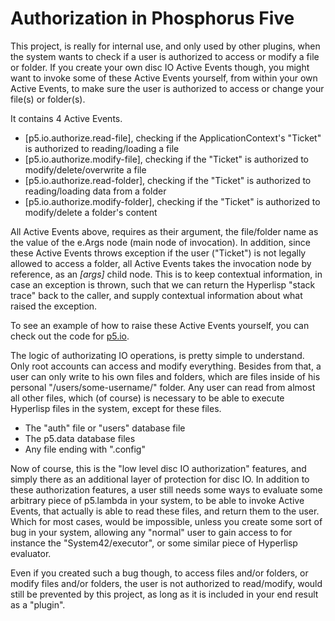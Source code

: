 Authorization in Phosphorus Five
===============

This project, is really for internal use, and only used by other plugins, when the system wants to check if a user is authorized
to access or modify a file or folder. If you create your own disc IO Active Events though, you might want to invoke some of these
Active Events yourself, from within your own Active Events, to make sure the user is authorized to access or change your file(s)
or folder(s).

It contains 4 Active Events.

* [p5.io.authorize.read-file], checking if the ApplicationContext's "Ticket" is authorized to reading/loading a file
* [p5.io.authorize.modify-file], checking if the "Ticket" is authorized to modify/delete/overwrite a file
* [p5.io.authorize.read-folder], checking if the "Ticket" is authorized to reading/loading data from a folder
* [p5.io.authorize.modify-folder], checking if the "Ticket" is authorized to modify/delete a folder's content

All Active Events above, requires as their argument, the file/folder name as the value of the e.Args node (main node of invocation). In addition, since these
Active Events throws exception if the user ("Ticket") is not legally allowed to access a folder, all Active Events takes the invocation node by reference,
as an *[args]* child node. This is to keep contextual information, in case an exception is thrown, such that we can return the Hyperlisp "stack trace"
back to the caller, and supply contextual information about what raised the exception.

To see an example of how to raise these Active Events yourself, you can check out the code for [p5.io](/plugins/p5.io/).

The logic of authorizating IO operations, is pretty simple to understand. Only root accounts can access and modify everything. Besides from that, a
user can only write to his own files and folders, which are files inside of his personal "/users/some-username/" folder. Any user can read from almost
all other files, which (of course) is necessary to be able to execute Hyperlisp files in the system, except for these files.

* The "auth" file or "users" database file
* The p5.data database files
* Any file ending with ".config"

Now of course, this is the "low level disc IO authorization" features, and simply there as an additional layer of protection for disc IO. In addition
to these authorization features, a user still needs some ways to evaluate some arbitrary piece of p5.lambda in your system, to be able to invoke Active
Events, that actually is able to read these files, and return them to the user. Which for most cases, would be impossible, unless you create some sort
of bug in your system, allowing any "normal" user to gain access to for instance the "System42/executor", or some similar piece of Hyperlisp evaluator.

Even if you created such a bug though, to access files and/or folders, or modify files and/or folders, the user is not authorized to read/modify,
would still be prevented by this project, as long as it is included in your end result as a "plugin".



